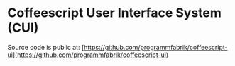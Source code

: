 # Coffeescript User Interface System (CUI)

Source code is public at: [https://github.com/programmfabrik/coffeescript-ui](https://github.com/programmfabrik/coffeescript-ui)
